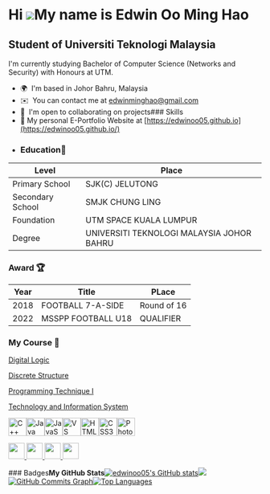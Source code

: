 Hi ![](https://user-images.githubusercontent.com/18350557/176309783-0785949b-9127-417c-8b55-ab5a4333674e.gif)My name is Edwin Oo Ming Hao
=========================================================================================================================================

Student of Universiti Teknologi Malaysia
----------------------------------------

I'm currently studying Bachelor of Computer Science (Networks and Security) with Honours at UTM.

*   🌍  I'm based in Johor Bahru, Malaysia
*   ✉️  You can contact me at [edwinminghao@gmail.com](mailto:edwinminghao@gmail.com)
*   🤝  I'm open to collaborating on projects### Skills
*   🔗  My personal E-Portfolio Website at [https://edwinoo05.github.io](https://edwinoo05.github.io/)
*   ### Education📖
| Level | Place |
| ----------- | ----------- |
| Primary School | SJK(C) JELUTONG |
| Secondary School | SMJK CHUNG LING |
| Foundation | UTM SPACE KUALA LUMPUR |
| Degree | UNIVERSITI TEKNOLOGI MALAYSIA JOHOR BAHRU|

### Award 🏆
| Year | Title | PLace |
| ----------- | ----------- | ----------- |
| 2018 | FOOTBALL 7-A-SIDE | Round of 16 |
| 2022 | MSSPP FOOTBALL U18 | QUALIFIER |

### My Course 📖

[Digital Logic](https://github.com/edwinoo05/Digital-Logic)

[Discrete Structure](https://github.com/edwinoo05/Discrete-Structure)

[Programming Technique I](https://github.com/edwinoo05/Programming-Technique-I)

[Technology and Information System](https://github.com/edwinoo05/Technology-and-Information-System)


<p align="left">
<a href="https://docs.microsoft.com/en-us/cpp/?view=msvc-170" target="_blank" rel="noreferrer"><img src="https://raw.githubusercontent.com/danielcranney/readme-generator/main/public/icons/skills/cplusplus-colored.svg" width="36" height="36" alt="C++" /></a><a href="https://www.oracle.com/java/" target="_blank" rel="noreferrer"><img src="https://raw.githubusercontent.com/danielcranney/readme-generator/main/public/icons/skills/java-colored.svg" width="36" height="36" alt="Java" /></a><a href="https://developer.mozilla.org/en-US/docs/Web/JavaScript" target="_blank" rel="noreferrer"><img src="https://raw.githubusercontent.com/danielcranney/readme-generator/main/public/icons/skills/javascript-colored.svg" width="36" height="36" alt="JavaScript" /></a><a href="https://code.visualstudio.com/" target="_blank" rel="noreferrer"><img src="https://raw.githubusercontent.com/danielcranney/readme-generator/main/public/icons/skills/visualstudiocode.svg" width="36" height="36" alt="VS Code" /></a><a href="https://developer.mozilla.org/en-US/docs/Glossary/HTML5" target="_blank" rel="noreferrer"><img src="https://raw.githubusercontent.com/danielcranney/readme-generator/main/public/icons/skills/html5-colored.svg" width="36" height="36" alt="HTML5" /></a><a href="https://www.w3.org/TR/CSS/#css" target="_blank" rel="noreferrer"><img src="https://raw.githubusercontent.com/danielcranney/readme-generator/main/public/icons/skills/css3-colored.svg" width="36" height="36" alt="CSS3" /></a><a href="https://www.adobe.com/uk/products/photoshop.html" target="_blank" rel="noreferrer"><img src="https://raw.githubusercontent.com/danielcranney/readme-generator/main/public/icons/skills/photoshop-colored.svg" width="36" height="36" alt="Photoshop" /></a>
                    </p>
                    <p align="left">
                      <a href="https://www.facebook.com/edwinoomh" target="_blank" rel="noreferrer">
                    <picture>
                    <source media="(prefers-color-scheme: dark)" srcset="https://raw.githubusercontent.com/danielcranney/readme-generator/main/public/icons/socials/facebook-dark.svg" />
                    <source media="(prefers-color-scheme: light)" srcset="https://raw.githubusercontent.com/danielcranney/readme-generator/main/public/icons/socials/facebook.svg" />
                    <img src="https://raw.githubusercontent.com/danielcranney/readme-generator/main/public/icons/socials/facebook.svg" width="32" height="32" />
                    </picture>
                    </a>
                      <a href="https://www.github.com/edwinoo05" target="_blank" rel="noreferrer">
                    <picture>
                    <source media="(prefers-color-scheme: dark)" srcset="https://raw.githubusercontent.com/danielcranney/readme-generator/main/public/icons/socials/github-dark.svg" />
                    <source media="(prefers-color-scheme: light)" srcset="https://raw.githubusercontent.com/danielcranney/readme-generator/main/public/icons/socials/github.svg" />
                    <img src="https://raw.githubusercontent.com/danielcranney/readme-generator/main/public/icons/socials/github.svg" width="32" height="32" />
                    </picture>
                    </a>
                      <a href="http://www.instagram.com/e.d.w.i.n.o_o" target="_blank" rel="noreferrer">
                    <picture>
                    <source media="(prefers-color-scheme: dark)" srcset="https://raw.githubusercontent.com/danielcranney/readme-generator/main/public/icons/socials/instagram-dark.svg" />
                    <source media="(prefers-color-scheme: light)" srcset="https://raw.githubusercontent.com/danielcranney/readme-generator/main/public/icons/socials/instagram.svg" />
                    <img src="https://raw.githubusercontent.com/danielcranney/readme-generator/main/public/icons/socials/instagram.svg" width="32" height="32" />
                    </picture>
                    </a>
                      <a href="https://www.threads.net/@e.d.w.i.n.o_o" target="_blank" rel="noreferrer">
                    <picture>
                    <source media="(prefers-color-scheme: dark)" srcset="https://raw.githubusercontent.com/danielcranney/readme-generator/main/public/icons/socials/threads-dark.svg" />
                    <source media="(prefers-color-scheme: light)" srcset="https://raw.githubusercontent.com/danielcranney/readme-generator/main/public/icons/socials/threads.svg" />
                    <img src="https://raw.githubusercontent.com/danielcranney/readme-generator/main/public/icons/socials/threads.svg" width="32" height="32" />
                    </picture>
                    </a></p>### Badges<b>My GitHub Stats</b><a
                      href="http://www.github.com/edwinoo05"><img src="https://github-readme-stats.vercel.app/api?username=edwinoo05&show_icons=true&hide=&count_private=true&title_color=10b981&text_color=000000&icon_color=0891b2&bg_color=ffffff&hide_border=true&show_icons=true" alt="edwinoo05's GitHub stats" /></a><a
                      href="http://www.github.com/edwinoo05"><img
                  src="https://github-readme-streak-stats.herokuapp.com/?user=edwinoo05&stroke=000000&background=ffffff&ring=10b981&fire=10b981&currStreakNum=000000&currStreakLabel=10b981&sideNums=000000&sideLabels=000000&dates=000000&hide_border=true" /></a><a
                      href="http://www.github.com/edwinoo05"><img src="https://github-readme-activity-graph.cyclic.app/graph?username=edwinoo05&bg_color=ffffff&color=000000&line=0891b2&point=000000&area_color=ffffff&area=true&hide_border=true&custom_title=GitHub%20Commits%20Graph" alt="GitHub Commits Graph" /></a><a href="https://github.com/edwinoo05" align="left"><img src="https://github-readme-stats.vercel.app/api/top-langs/?username=edwinoo05&langs_count=10&title_color=10b981&text_color=000000&icon_color=0891b2&bg_color=ffffff&hide_border=true&locale=en&custom_title=Top%20%Languages" alt="Top Languages" /></a>
